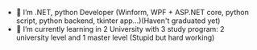 
- 💞️ I’m .NET, python Developer (Winform, WPF + ASP.NET core, python script, python backend, tkinter app...)(Haven't graduated yet)
- 🌱 I’m currently learning in 2 University with 3 study program: 2 university level and 1 master level (Stupid but hard working)
    

<!---
DatMinhLeChon/DatMinhLeChon is a ✨ special ✨ repository because its `README.md` (this file) appears on your GitHub profile.
You can click the Preview link to take a look at your changes.
--->
